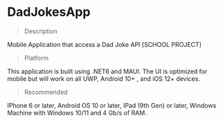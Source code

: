 # DadJokesApp
> Description

Mobile Application that access a Dad Joke API [SCHOOL PROJECT]

>Platform

This application is built using .NET6 and MAUI. The UI is optimized for mobile
but will work on all UWP, Android 10+ , and iOS 12+ devices.

> Recommended 

IPhone 6 or later, Android OS 10 or later, IPad (9th Gen) or later, Windows
Machine with Windows 10/11 and 4 Gb/s of RAM.
